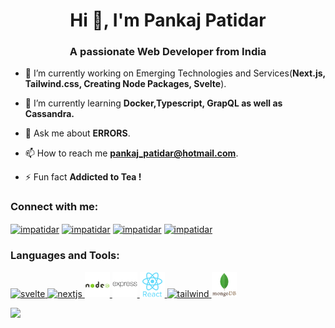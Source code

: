 <h1 align="center">Hi 👋, I'm Pankaj Patidar</h1>
<h3 align="center">A passionate Web Developer from India</h3>

- 🔭 I’m currently working on Emerging Technologies and Services(**Next.js, Tailwind.css, Creating Node Packages,
  Svelte**).

- 🌱 I’m currently learning **Docker,Typescript, GrapQL as well as Cassandra.**

- 💬 Ask me about **ERRORS**.

- 📫 How to reach me **pankaj_patidar@hotmail.com**.

- ⚡ Fun fact **Addicted to Tea !**

<h3 align="left">Connect with me:</h3>
<p align="left">
<a href="https://twitter.com/pankajmpatidar1" target="blank"><img align="center" src="https://cdn.jsdelivr.net/npm/simple-icons@3.0.1/icons/twitter.svg" alt="impatidar" height="30" width="40" /></a>
<a href="https://linkedin.com/in/impatidar" target="blank"><img align="center" src="https://cdn.jsdelivr.net/npm/simple-icons@3.0.1/icons/linkedin.svg" alt="impatidar" height="30" width="40" /></a>
<a href="https://codepen.io/pankajp27" target="blank"><img align="center" src="https://cdn.jsdelivr.net/npm/simple-icons@3.0.1/icons/codepen.svg" alt="impatidar" height="30" width="40" /></a>
<a href="https://dev.to/impatidar" target="blank"><img align="center" src="https://cdn.jsdelivr.net/npm/simple-icons@3.0.1/icons/dev-dot-to.svg" alt="impatidar" height="30" width="40" /></a>
</p>


<h3 align="left">Languages and Tools:</h3>
<p align="left">
      <a href="https://svelte.dev" target="_blank"> <img src="https://upload.wikimedia.org/wikipedia/commons/1/1b/Svelte_Logo.svg" alt="svelte" width="40" height="40"/> </a>
    <a href="https://nextjs.org/" target="_blank"> <img src="https://cdn.worldvectorlogo.com/logos/nextjs-3.svg" alt="nextjs" width="40" height="40"/> </a>
      <a href="https://nodejs.org" target="_blank"> <img src="https://raw.githubusercontent.com/devicons/devicon/master/icons/nodejs/nodejs-original-wordmark.svg" alt="nodejs" width="40" height="40"/> </a>
    <a href="https://expressjs.com" target="_blank"> <img src="https://raw.githubusercontent.com/devicons/devicon/master/icons/express/express-original-wordmark.svg" alt="express" width="40" height="40"/> </a>
      <a href="https://reactjs.org/" target="_blank"> <img src="https://raw.githubusercontent.com/devicons/devicon/master/icons/react/react-original-wordmark.svg" alt="react" width="40" height="40"/> </a>
    <a href="https://tailwindcss.com/" target="_blank"> <img src="https://www.vectorlogo.zone/logos/tailwindcss/tailwindcss-icon.svg" alt="tailwind" width="40" height="40"/> </a>
    <a href="https://www.mongodb.com/" target="_blank"> <img src="https://raw.githubusercontent.com/devicons/devicon/master/icons/mongodb/mongodb-original-wordmark.svg" alt="mongodb" width="40" height="40"/> </a>
    </p>


<img src="https://github-readme-stats.vercel.app/api?username=impatidar&&show_icons=true&title_color=ffffff&icon_color=bb2acf&text_color=daf7dc&bg_color=151515">

